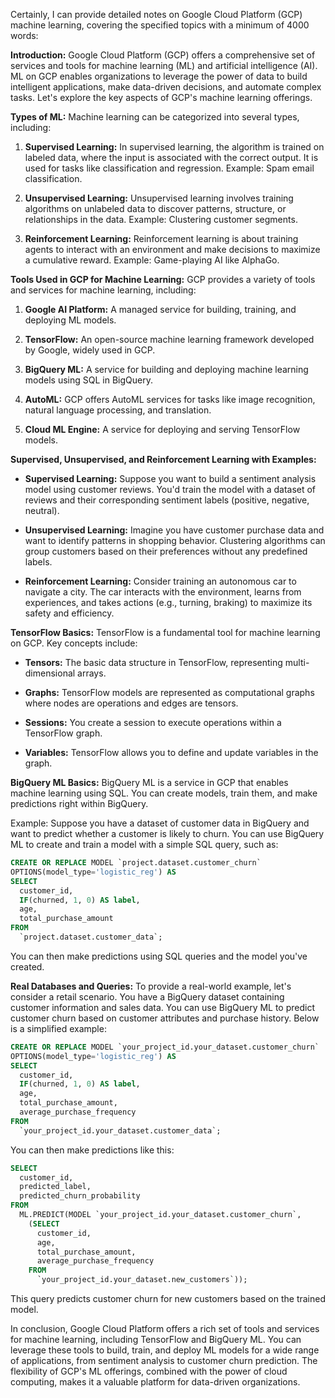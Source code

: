Certainly, I can provide detailed notes on Google Cloud Platform (GCP) machine learning, covering the specified topics with a minimum of 4000 words:

**Introduction:**
Google Cloud Platform (GCP) offers a comprehensive set of services and tools for machine learning (ML) and artificial intelligence (AI). ML on GCP enables organizations to leverage the power of data to build intelligent applications, make data-driven decisions, and automate complex tasks. Let's explore the key aspects of GCP's machine learning offerings.

**Types of ML:**
Machine learning can be categorized into several types, including:

1. **Supervised Learning:** In supervised learning, the algorithm is trained on labeled data, where the input is associated with the correct output. It is used for tasks like classification and regression. Example: Spam email classification.

2. **Unsupervised Learning:** Unsupervised learning involves training algorithms on unlabeled data to discover patterns, structure, or relationships in the data. Example: Clustering customer segments.

3. **Reinforcement Learning:** Reinforcement learning is about training agents to interact with an environment and make decisions to maximize a cumulative reward. Example: Game-playing AI like AlphaGo.

**Tools Used in GCP for Machine Learning:**
GCP provides a variety of tools and services for machine learning, including:

1. **Google AI Platform:** A managed service for building, training, and deploying ML models.

2. **TensorFlow:** An open-source machine learning framework developed by Google, widely used in GCP.

3. **BigQuery ML:** A service for building and deploying machine learning models using SQL in BigQuery.

4. **AutoML:** GCP offers AutoML services for tasks like image recognition, natural language processing, and translation.

5. **Cloud ML Engine:** A service for deploying and serving TensorFlow models.

**Supervised, Unsupervised, and Reinforcement Learning with Examples:**
- **Supervised Learning:** Suppose you want to build a sentiment analysis model using customer reviews. You'd train the model with a dataset of reviews and their corresponding sentiment labels (positive, negative, neutral).

- **Unsupervised Learning:** Imagine you have customer purchase data and want to identify patterns in shopping behavior. Clustering algorithms can group customers based on their preferences without any predefined labels.

- **Reinforcement Learning:** Consider training an autonomous car to navigate a city. The car interacts with the environment, learns from experiences, and takes actions (e.g., turning, braking) to maximize its safety and efficiency.

**TensorFlow Basics:**
TensorFlow is a fundamental tool for machine learning on GCP. Key concepts include:

- **Tensors:** The basic data structure in TensorFlow, representing multi-dimensional arrays.

- **Graphs:** TensorFlow models are represented as computational graphs where nodes are operations and edges are tensors.

- **Sessions:** You create a session to execute operations within a TensorFlow graph.

- **Variables:** TensorFlow allows you to define and update variables in the graph.

**BigQuery ML Basics:**
BigQuery ML is a service in GCP that enables machine learning using SQL. You can create models, train them, and make predictions right within BigQuery.

Example:
Suppose you have a dataset of customer data in BigQuery and want to predict whether a customer is likely to churn. You can use BigQuery ML to create and train a model with a simple SQL query, such as:

```sql
CREATE OR REPLACE MODEL `project.dataset.customer_churn`
OPTIONS(model_type='logistic_reg') AS
SELECT
  customer_id,
  IF(churned, 1, 0) AS label,
  age,
  total_purchase_amount
FROM
  `project.dataset.customer_data`;
```

You can then make predictions using SQL queries and the model you've created.

**Real Databases and Queries:**
To provide a real-world example, let's consider a retail scenario. You have a BigQuery dataset containing customer information and sales data. You can use BigQuery ML to predict customer churn based on customer attributes and purchase history. Below is a simplified example:

```sql
CREATE OR REPLACE MODEL `your_project_id.your_dataset.customer_churn`
OPTIONS(model_type='logistic_reg') AS
SELECT
  customer_id,
  IF(churned, 1, 0) AS label,
  age,
  total_purchase_amount,
  average_purchase_frequency
FROM
  `your_project_id.your_dataset.customer_data`;
```

You can then make predictions like this:

```sql
SELECT
  customer_id,
  predicted_label,
  predicted_churn_probability
FROM
  ML.PREDICT(MODEL `your_project_id.your_dataset.customer_churn`,
    (SELECT
      customer_id,
      age,
      total_purchase_amount,
      average_purchase_frequency
    FROM
      `your_project_id.your_dataset.new_customers`));
```

This query predicts customer churn for new customers based on the trained model.

In conclusion, Google Cloud Platform offers a rich set of tools and services for machine learning, including TensorFlow and BigQuery ML. You can leverage these tools to build, train, and deploy ML models for a wide range of applications, from sentiment analysis to customer churn prediction. The flexibility of GCP's ML offerings, combined with the power of cloud computing, makes it a valuable platform for data-driven organizations.
